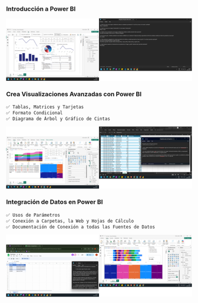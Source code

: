 ### Introducción a Power BI

![alt text](imgs/image.png)

### Crea Visualizaciones Avanzadas con Power BI
    ✅ Tablas, Matrices y Tarjetas
    ✅ Formato Condicional
    ✅ Diagrama de Árbol y Gráfico de Cintas

![alt text](imgs/image2.png)

### Integración de Datos en Power BI
    ✅ Usos de Parámetros
    ✅ Conexión a Carpetas, la Web y Hojas de Cálculo
    ✅ Documentación de Conexión a todas las Fuentes de Datos

![alt text](imgs/image3.png)